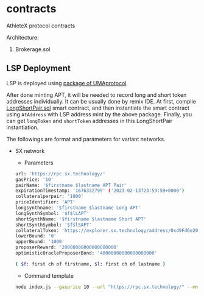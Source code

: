 # contracts
AthleteX protocol contracts

Architecture:

1) Brokerage.sol

## LSP Deployment

LSP is deployed using [package of UMAprotocol](https://github.com/UMAprotocol/launch-lsp).

After done minting APT, it will be needed to record long and short token addresses individually. It can be usually done by remix IDE. At first, complie [LongShortPair.sol](https://github.com/UMAprotocol/protocol/blob/master/packages/core/contracts/financial-templates/long-short-pair/LongShortPair.sol) smart contract, and then instantiate the smart contract using `AtAddress` with LSP address mint by the above package. Finally, you can get `longToken` and `shortToken` addresses in this LongShortPair instantiation.

The followings are format and parameters for variant networks.

- SX network

    - Parameters

    ```bash
    url: 'https://rpc.sx.technology/'
    gasPrice: '10'
    pairName: '$firstname $lastname APT Pair'
    expirationTimestamp: '1676332799' ('2023-02-13T23:59:59+0000')
    collateralperpair: '1000'
    priceIdentifier: 'APT'
    longsynthname: '$firstname $lastname Long APT'
    longSynthSymbol: '$f$lLAPT'
    shortSynthName: '$firstname $lastname Short APT'
    shortSynthSymbol: '$f$lSAPT'
    collateralToken: 'https://explorer.sx.technology/address/0xd9Fd6e207a2196e1C3FEd919fCFE91482f705909'
    lowerBound: '0'
    upperBound: '1000'
    proposerReward: '20000000000000000000'
    optimisticOracleProposerBond: '40000000000000000000'

    ( $f: first ch of firstname, $l: first ch of lastname )
    ```

    - Command template

    ```bash
    node index.js --gasprice 10 --url "https://rpc.sx.technology/" --mnemonic "12 phrase words here" --pairName "$firstname $lastname APT Pair" --expirationTimestamp 1676332799 --collateralPerPair 1000 --priceIdentifier APT --longSynthName "$firstname $lastname Long APT" --longSynthSymbol "$f$lLAPT" --shortSynthName "$firstname $lastname Short APT" --shortSynthSymbol "$f$lSAPT" --collateralToken 0xd9Fd6e207a2196e1C3FEd919fCFE91482f705909 --fpl Linear --lowerBound 0 --upperBound 1000 --proposerReward 20000000000000000000 --optimisticOracleProposerBond 40000000000000000000
    ```